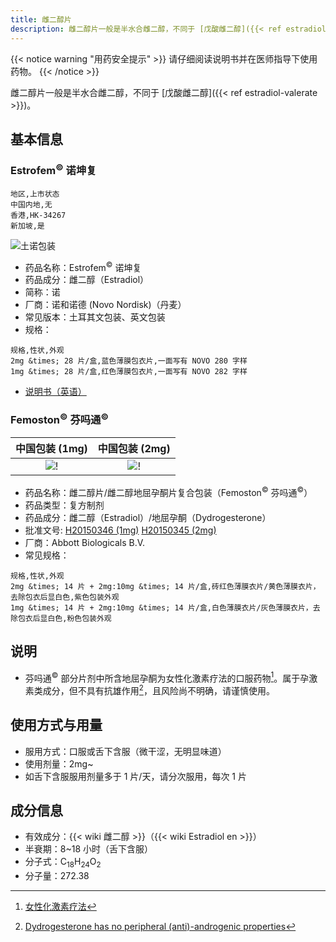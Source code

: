 ```yaml
---
title: 雌二醇片
description: 雌二醇片一般是半水合雌二醇，不同于 [戊酸雌二醇]({{< ref estradiol-valerate >}})。
---
```


{{< notice warning "用药安全提示" >}}
请仔细阅读说明书并在医师指导下使用药物。
{{< /notice >}}

雌二醇片一般是半水合雌二醇，不同于 [戊酸雌二醇]({{< ref estradiol-valerate >}})。

## 基本信息

### Estrofem<sup>&copy;</sup> 诺坤复

```csv
地区,上市状态
中国内地,无
香港,HK-34267
新加坡,是
```

![土诺包装](/images/medicine/estradiol/estrofem.png)

- 药品名称：Estrofem<sup>&copy;</sup> 诺坤复
- 药品成分：雌二醇（Estradiol）
- 简称：诺
- 厂商：诺和诺德 (Novo Nordisk)（丹麦）
- 常见版本：土耳其文包装、英文包装
- 规格：

```csv
规格,性状,外观
2mg &times; 28 片/盒,蓝色薄膜包衣片,一面写有 NOVO 280 字样
1mg &times; 28 片/盒,红色薄膜包衣片,一面写有 NOVO 282 字样
```

- [说明书（英语）](/documents/estrofem.pdf)

### Femoston<sup>&copy;</sup> 芬吗通<sup>&copy;</sup>

|                  中国包装 (1mg)                   |                  中国包装 (2mg)                   |
| :-----------------------------------------------: | :-----------------------------------------------: |
| ![!](/images/medicine/estradiol/femoston-1mg.jpg) | ![!](/images/medicine/estradiol/femoston-2mg.jpg) |

- 药品名称：雌二醇片/雌二醇地屈孕酮片复合包装（Femoston<sup>&copy;</sup> 芬吗通<sup>&copy;</sup>）
- 药品类型：复方制剂
- 药品成分：雌二醇（Estradiol）/地屈孕酮（Dydrogesterone）
- 批准文号: [H20150346 (1mg)][H20150346-1mg] [H20150345 (2mg)][H20150346-2mg]
- 厂商：Abbott Biologicals B.V.
- 常见规格：

[H20150346-1mg]: https://www.nmpa.gov.cn/datasearch/search-info.html?nmpa=aWQ9ZjVlMjZhYjk2ZDAwMWU0NjY4YzdmZDY5ZDBjYTY5NDUmaXRlbUlkPWZmODA4MDgxODNjYWQ3NTAwMTg0MDg4NjY1NzExODAw
[H20150346-2mg]: https://www.nmpa.gov.cn/datasearch/search-info.html?nmpa=aWQ9ZTllOGU1MmFiMjFmZDdiMjJiMDVkNDU4YTA3YjIzYzImaXRlbUlkPWZmODA4MDgxODNjYWQ3NTAwMTg0MDg4NjY1NzExODAw
```csv
规格,性状,外观
2mg &times; 14 片 + 2mg:10mg &times; 14 片/盒,砖红色薄膜衣片/黄色薄膜衣片，去除包衣后显白色,紫色包装外观
1mg &times; 14 片 + 2mg:10mg &times; 14 片/盒,白色薄膜衣片/灰色薄膜衣片，去除包衣后显白色,粉色包装外观
```

## 说明

- 芬吗通<sup>&copy;</sup> 部分片剂中所含地屈孕酮为女性化激素疗法的口服药物[^1]。属于孕激素类成分，但不具有抗雄作用[^2]，且风险尚不明确，请谨慎使用。

## 使用方式与用量

- 服用方式：口服或舌下含服（微干涩，无明显味道）
- 使用剂量：2mg~
- 如舌下含服服用剂量多于 1 片/天，请分次服用，每次 1 片

## 成分信息

- 有效成分：{{< wiki 雌二醇 >}}（{{< wiki Estradiol en >}}）
- 半衰期：8~18 小时（舌下含服）
- 分子式：C<sub>18</sub>H<sub>24</sub>O<sub>2</sub>
- 分子量：272.38

[^1]: [女性化激素疗法](https://zh.wikipedia.org/wiki/%E5%A5%B3%E6%80%A7%E5%8C%96%E6%BF%80%E7%B4%A0%E7%96%97%E6%B3%95#%E8%8D%AF%E7%89%A9)
[^2]: [Dydrogesterone has no peripheral (anti)-androgenic properties](https://pubmed.ncbi.nlm.nih.gov/2979782/)

